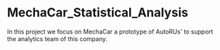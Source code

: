 # MechaCar_Statistical_Analysis
In this project we focus on MechaCar a prototype of AutoRUs' to support the analytics team of this company.
